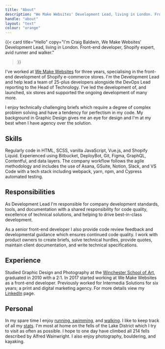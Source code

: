 ```yaml
---
title: "About"
description: "We Make Websites' Development Lead, living in London. Front-end developer, pod development lead, Shopify expert, avid runner and walker."
handle: "about"
layout: "text"
colour: "orange"
---
```


{{<
  card
  title="Hello"
  copy="I'm Craig Baldwin, We Make Websites' Development Lead, living in London. Front-end developer, Shopify expert, avid runner and walker."
>}}

I've worked at [We Make Websites](https://wemakewebsites.com/) for three years, specialising in the front-end development of Shopify e-commerce stores. I'm the Development Lead and help lead a team of 25-plus developers alongside the DevOps Lead reporting to the Head of Technology. I've led the development of, and launched, six stores and supported the ongoing development of many more.

I enjoy technically challenging briefs which require a degree of complex problem solving and have a tendency for perfectism in my code. My background in Graphic Design gives me an eye for design and I'm at my best when I have agency over the solution.

## Skills
Regularly code in HTML, SCSS, vanilla JavaScript, Vue.js, and Shopify Liquid. Experienced using Bitbucket, DeployBot, Git, Figma, GraphQL, Contentful, and data layers. The company workflow follows the agile methodology and includes the use of Asana, GSuite, Notion, Slack, and VS Code with a tech stack including webpack, yarn, npm, and Cypress automated testing.

## Responsibilities

As Development Lead I'm responsible for company development standards, tools, and documentation with a shared responsibility for code quality, excellence of technical solutions, and helping to drive best-in-class development.

As a senior front-end developer I also provide code review feedback and developmental guidance which ensures continued code quality. I work with product owners to create briefs, solve technical hurdles, provide quotes, maintain client documentation, and write technical specifications.

## Experience
Studied Graphic Design and Photography at the [Winchester School of Art](http://www.southampton.ac.uk/wsa/index.page), graduated in 2010 with a 2:1. In 2017 started working at We Make Websites as a front-end developer. Previously worked for Intermedia Solutions for six years; a print and digital marketing agency. For more details view my [LinkedIn](http://uk.linkedin.com/in/craigbaldwin/) page.

## Personal
In my spare time I enjoy [running, swimming](https://www.strava.com/athletes/craigbaldwin), and [walking](/stats/mountains). I like to keep track of all my [stats](/stats/distances). I'm most at home on the fells of the Lake District which I try to visit as often as possible. I hope to one day have climbed all 214 fells described by Alfred Wainwright. I also enjoy photography, bouldering, and kayaking.
